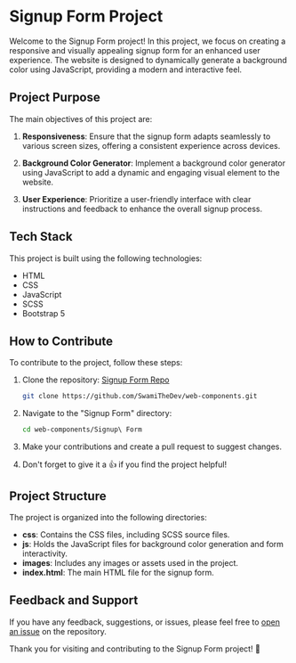 # Signup Form Project

Welcome to the Signup Form project! In this project, we focus on creating a responsive and visually appealing signup form for an enhanced user experience. The website is designed to dynamically generate a background color using JavaScript, providing a modern and interactive feel.

## Project Purpose

The main objectives of this project are:

1. **Responsiveness**: Ensure that the signup form adapts seamlessly to various screen sizes, offering a consistent experience across devices.

2. **Background Color Generator**: Implement a background color generator using JavaScript to add a dynamic and engaging visual element to the website.

3. **User Experience**: Prioritize a user-friendly interface with clear instructions and feedback to enhance the overall signup process.

## Tech Stack

This project is built using the following technologies:

- HTML
- CSS
- JavaScript
- SCSS
- Bootstrap 5

## How to Contribute

To contribute to the project, follow these steps:

1. Clone the repository: [Signup Form Repo](https://github.com/SwamiTheDev/web-components/tree/main/Signup%20Form)

   ```bash
   git clone https://github.com/SwamiTheDev/web-components.git
   ```

2. Navigate to the "Signup Form" directory:

   ```bash
   cd web-components/Signup\ Form
   ```

3. Make your contributions and create a pull request to suggest changes.

4. Don't forget to give it a 👍 if you find the project helpful!

## Project Structure

The project is organized into the following directories:

- **css**: Contains the CSS files, including SCSS source files.
- **js**: Holds the JavaScript files for background color generation and form interactivity.
- **images**: Includes any images or assets used in the project.
- **index.html**: The main HTML file for the signup form.

## Feedback and Support

If you have any feedback, suggestions, or issues, please feel free to [open an issue](https://github.com/SwamiTheDev/web-components/issues) on the repository.

Thank you for visiting and contributing to the Signup Form project! 🚀
